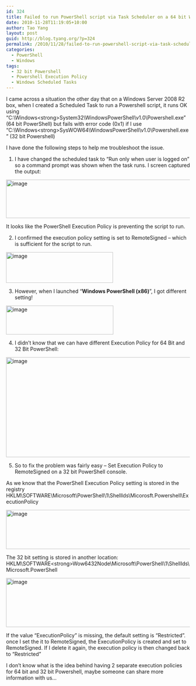 ```yaml
---
id: 324
title: Failed to run PowerShell script via Task Scheduler on a 64 bit Windows
date: 2010-11-28T11:19:05+10:00
author: Tao Yang
layout: post
guid: http://blog.tyang.org/?p=324
permalink: /2010/11/28/failed-to-run-powershell-script-via-task-scheduler-on-a-64-bit-windows/
categories:
  - PowerShell
  - Windows
tags:
  - 32 bit Powershell
  - Powershell Execution Policy
  - Windows Scheduled Tasks
---
```

I came across a situation the other day that on a Windows Server 2008 R2 box, when I created a Scheduled Task to run a Powershell script, it runs OK using “C:\Windows\<strong>System32</strong>\WindowsPowerShell\v1.0\Powershell.exe” (64 bit PowerShell) but fails with error code (0x1) if I use “C:\Windows\<strong>SysWOW64</strong>\WindowsPowerShell\v1.0\Powershell.exe” (32 bit Powershell)

I have done the following steps to help me troubleshoot the issue.

1. I have changed the scheduled task to “Run only when user is logged on” so a command prompt was shown when the task runs. I screen captured the output:

<a href="http://blog.tyang.org/wp-content/uploads/2010/11/image2.png"><img style="background-image: none; padding-left: 0px; padding-right: 0px; display: inline; padding-top: 0px; border-width: 0px;" title="image" src="http://blog.tyang.org/wp-content/uploads/2010/11/image_thumb2.png" border="0" alt="image" width="520" height="105" /></a>

It looks like the PowerShell Execution Policy is preventing the script to run.

2. I confirmed the execution policy setting is set to RemoteSigned – which is sufficient for the script to run.

<a href="http://blog.tyang.org/wp-content/uploads/2010/11/image3.png"><img style="background-image: none; padding-left: 0px; padding-right: 0px; display: inline; padding-top: 0px; border-width: 0px;" title="image" src="http://blog.tyang.org/wp-content/uploads/2010/11/image_thumb3.png" border="0" alt="image" width="293" height="84" /></a>

3. However, when I launched “<strong>Windows PowerShell (x86)</strong>”, I got different setting!

<a href="http://blog.tyang.org/wp-content/uploads/2010/11/image4.png"><img style="background-image: none; padding-left: 0px; padding-right: 0px; display: inline; padding-top: 0px; border-width: 0px;" title="image" src="http://blog.tyang.org/wp-content/uploads/2010/11/image_thumb4.png" border="0" alt="image" width="294" height="79" /></a>

4. I didn’t know that we can have different Execution Policy for 64 Bit and 32 Bit PowerShell:

<a href="http://blog.tyang.org/wp-content/uploads/2010/11/image5.png"><img style="background-image: none; padding-left: 0px; padding-right: 0px; display: inline; padding-top: 0px; border-width: 0px;" title="image" src="http://blog.tyang.org/wp-content/uploads/2010/11/image_thumb5.png" border="0" alt="image" width="580" height="273" /></a>

5. So to fix the problem was fairly easy – Set Execution Policy to RemoteSigned on a 32 bit PowerShell console.

As we know that the PowerShell Execution Policy setting is stored in the registry  HKLM\SOFTWARE\Microsoft\PowerShell\1\ShellIds\Micorosft.Powershell\ExecutionPolicy

<a href="http://blog.tyang.org/wp-content/uploads/2010/11/image6.png"><img style="background-image: none; padding-left: 0px; padding-right: 0px; display: inline; padding-top: 0px; border-width: 0px;" title="image" src="http://blog.tyang.org/wp-content/uploads/2010/11/image_thumb6.png" border="0" alt="image" width="580" height="107" /></a>

The 32 bit setting is stored in another location: HKLM\SOFTWARE\<strong>Wow6432Node</strong>\Microsoft\PowerShell\1\ShellIds\Microsoft.PowerShell

<a href="http://blog.tyang.org/wp-content/uploads/2010/11/image7.png"><img style="background-image: none; padding-left: 0px; padding-right: 0px; display: inline; padding-top: 0px; border-width: 0px;" title="image" src="http://blog.tyang.org/wp-content/uploads/2010/11/image_thumb7.png" border="0" alt="image" width="580" height="134" /></a>

If the value “ExecutionPolicy” is missing, the default setting is “Restricted”. once I set the it to RemoteSigned, the ExecutionPolicy is created and set to RemoteSigned. If I delete it again, the execution policy is then changed back to “Restricted”

I don’t know what is the idea behind having 2 separate execution policies for 64 bit and 32 bit Powershell, maybe someone can share more information with us…